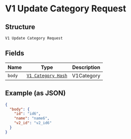
# V1 Update Category Request

## Structure

`V1 Update Category Request`

## Fields

| Name | Type | Description |
|  --- | --- | --- |
| `body` | [`V1 Category Hash`](/doc/models/v1-category.md) | V1Category |

## Example (as JSON)

```json
{
  "body": {
    "id": "id6",
    "name": "name6",
    "v2_id": "v2_id6"
  }
}
```


